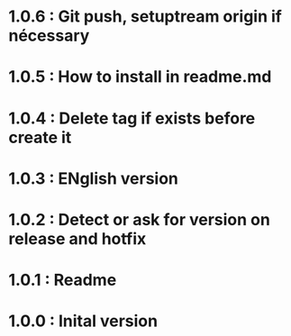 # 1.0.6 : Git push, setuptream origin if nécessary
# 1.0.5 : How to install in readme.md
# 1.0.4 : Delete tag if exists before create it
# 1.0.3 : ENglish version
# 1.0.2 : Detect or ask for version on release and hotfix
# 1.0.1 : Readme
# 1.0.0 : Inital version